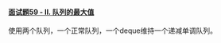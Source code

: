 #### [面试题59 - II. 队列的最大值](https://leetcode.cn/problems/dui-lie-de-zui-da-zhi-lcof/)

使用两个队列，一个正常队列，一个deque维持一个递减单调队列。